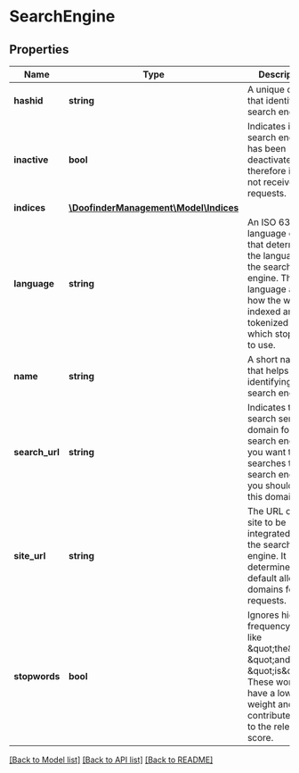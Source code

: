 # SearchEngine

## Properties
Name | Type | Description | Notes
------------ | ------------- | ------------- | -------------
**hashid** | **string** | A unique code that identifies a search engine. | [optional] 
**inactive** | **bool** | Indicates if the search engine has been deactivated and therefore it can not receive requests. | [optional] 
**indices** | [**\DoofinderManagement\Model\Indices**](Indices.md) |  | [optional] 
**language** | **string** | An ISO 639-1 language code that determines the language of the search engine. The language affects how the words indexed are tokenized and which stopwords to use. | 
**name** | **string** | A short name that helps identifying the search engine. | 
**search_url** | **string** | Indicates the search server domain for this search engine. If you want to do searches to this search engine you should use this domain. | [optional] 
**site_url** | **string** | The URL of the site to be integrated with the search engine. It determines the default allowed domains for requests. | [optional] 
**stopwords** | **bool** | Ignores high-frequency terms like \&quot;the\&quot;, \&quot;and\&quot;, \&quot;is\&quot;. These words have a low weight and contribute little to the relevance score. | [optional] [default to false]

[[Back to Model list]](../../README.md#documentation-for-models) [[Back to API list]](../../README.md#documentation-for-api-endpoints) [[Back to README]](../../README.md)

